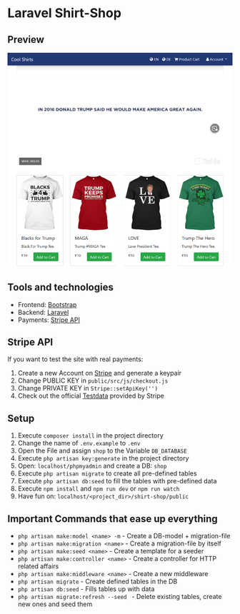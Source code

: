 # Laravel Shirt-Shop

## Preview
![](/preview/home.png "Home Page")

## Tools and technologies
- Frontend: [Bootstrap](https://getbootstrap.com/)
- Backend: [Laravel](https://laravel.com/)
- Payments: [Stripe API](https://stripe.com/en-de)

## Stripe API
If you want to test the site with real payments:
1. Create a new Account on [Stripe](https://stripe.com/en-de) and generate a keypair
2. Change PUBLIC KEY in `public/src/js/checkout.js`
3. Change PRIVATE KEY in `Stripe::setApiKey('')`
4. Check out the official [Testdata](https://stripe.com/docs/testing) provided by Stripe

## Setup
1. Execute `composer install` in the project directory
2. Change the name of `.env.example` to `.env` 
3. Open the File and assign `shop` to the Variable `DB_DATABASE`
4. Execute `php artisan key:generate` in the project directory
5. Open: `localhost/phpmyadmin` and create a DB: `shop`
6. Execute `php artisan migrate` to create all pre-defined tables
7. Execute `php artisan db:seed` to fill the tables with pre-defined data
8. Execute `npm install` and `npm run dev` or `npm run watch`
9. Have fun on: `localhost/<project_dir>/shirt-shop/public`

## Important Commands that ease up everything
- `php artisan make:model <name> -m` - Create a DB-model + migration-file
- `php artisan make:migration <name>` - Create a migration-file by itself
- `php artisan make:seed <name>` - Create a template for a seeder
- `php artisan make:controller <name>` - Create a controller for HTTP related affairs
- `php artisan make:middleware <name>` - Create a new middleware
- `php artisan migrate` - Create defined tables in the DB
- `php artisan db:seed` - Fills tables up with data
- `php artisan migrate:refresh --seed ` - Delete existing tables, create new ones and seed them


